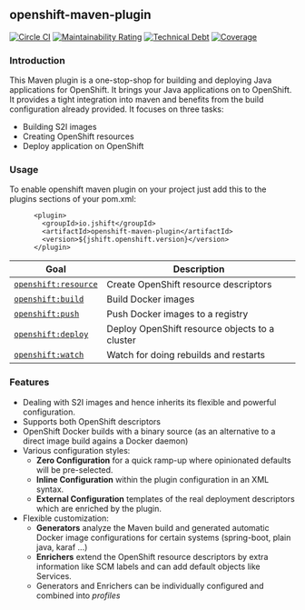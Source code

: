 ## openshift-maven-plugin

[![Circle CI](https://circleci.com/gh/jshiftio/openshift-maven-plugin/tree/master.svg?style=shield)](https://circleci.com/gh/jshiftio/openshift-maven-plugin/tree/master)
[![Maintainability Rating](https://sonarcloud.io/api/project_badges/measure?project=jshiftio_openshift-maven-plugin&metric=sqale_rating)](https://sonarcloud.io/dashboard?id=jshiftio_openshift-maven-plugin)
[![Technical Debt](https://sonarcloud.io/api/project_badges/measure?project=jshiftio_openshift-maven-plugin&metric=sqale_index)](https://sonarcloud.io/dashboard?id=jshiftio_openshift-maven-plugin)
[![Coverage](https://sonarcloud.io/api/project_badges/measure?project=jshiftio_openshift-maven-plugin&metric=coverage)](https://sonarcloud.io/dashboard?id=jshiftio_openshift-maven-plugin)

### Introduction
This Maven plugin is a one-stop-shop for building and deploying Java applications for OpenShift. It brings your Java applications on to OpenShift. It provides a tight integration into maven and benefits from the build configuration already provided. It focuses on three tasks:
+ Building S2I images
+ Creating OpenShift resources
+ Deploy application on OpenShift

### Usage
To enable openshift maven plugin on your project just add this to the plugins sections of your pom.xml:

```
      <plugin>
        <groupId>io.jshift</groupId>
        <artifactId>openshift-maven-plugin</artifactId>
        <version>${jshift.openshift.version}</version>
      </plugin>
```

| Goal                                          | Description                           |
| --------------------------------------------- | ------------------------------------- |
| [`openshift:resource`](https://fabric8io.github.io/fabric8-maven-plugin/#fabric8:resource) | Create OpenShift resource descriptors |
| [`openshift:build`](https://fabric8io.github.io/fabric8-maven-plugin/#fabric8:build) | Build Docker images |
| [`openshift:push`](https://fabric8io.github.io/fabric8-maven-plugin/#fabric8:push) | Push Docker images to a registry  |
| [`openshift:deploy`](https://fabric8io.github.io/fabric8-maven-plugin/#fabric8:deploy) | Deploy OpenShift resource objects to a cluster  |
| [`openshift:watch`](https://fabric8io.github.io/fabric8-maven-plugin/#fabric8:watch) | Watch for doing rebuilds and restarts |

### Features

* Dealing with S2I images and hence inherits its flexible and powerful configuration.
* Supports both OpenShift descriptors
* OpenShift Docker builds with a binary source (as an alternative to a direct image build agains a Docker daemon)
* Various configuration styles:
  * **Zero Configuration** for a quick ramp-up where opinionated defaults will be pre-selected.
  * **Inline Configuration** within the plugin configuration in an XML syntax.
  * **External Configuration** templates of the real deployment descriptors which are enriched by the plugin.
* Flexible customization:
  * **Generators** analyze the Maven build and generated automatic Docker image configurations for certain systems (spring-boot, plain java, karaf ...)
  * **Enrichers** extend the  OpenShift resource descriptors by extra information like SCM labels and can add default objects like Services.
  * Generators and Enrichers can be individually configured and combined into *profiles*

